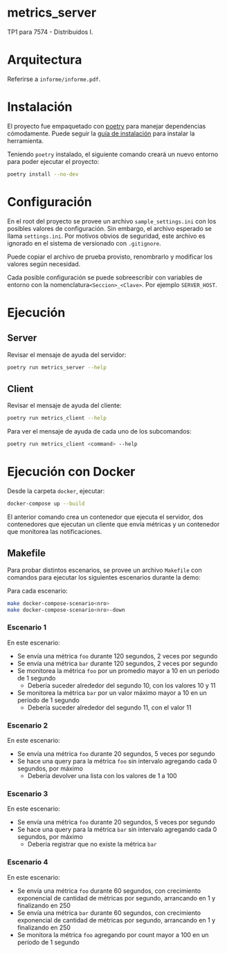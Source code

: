 # metrics_server
TP1 para 7574 - Distribuidos I.

# Arquitectura
Referirse a `informe/informe.pdf`.

# Instalación
El proyecto fue empaquetado con [poetry](https://python-poetry.org/) para manejar dependencias cómodamente. Puede seguir la [guía de instalación](https://python-poetry.org/docs/#installation) para instalar la herramienta.

Teniendo `poetry` instalado, el siguiente comando creará un nuevo entorno para poder ejecutar el proyecto:

```bash
poetry install --no-dev
```

# Configuración
En el root del proyecto se provee un archivo `sample_settings.ini` con los posibles valores de configuración. Sin embargo, el archivo esperado se llama `settings.ini`. Por motivos obvios de seguridad, este archivo es ignorado en el sistema de versionado con `.gitignore`.

Puede copiar el archivo de prueba provisto, renombrarlo y modificar los valores según necesidad.

Cada posible configuración se puede sobreescribir con variables de entorno con la nomenclatura`<Seccion>_<Clave>`. Por ejemplo `SERVER_HOST`.

# Ejecución
## Server
Revisar el mensaje de ayuda del servidor:

```bash
poetry run metrics_server --help
```

## Client
Revisar el mensaje de ayuda del cliente:

```bash
poetry run metrics_client --help
```

Para ver el mensaje de ayuda de cada uno de los subcomandos:

```bash
poetry run metrics_client <command> --help
```

# Ejecución con Docker
Desde la carpeta `docker`, ejecutar:

```bash
docker-compose up --build
```

El anterior comando crea un contenedor que ejecuta el servidor, dos contenedores que ejecutan un cliente que envía métricas y un contenedor que monitorea las notificaciones.

## Makefile
Para probar distintos escenarios, se provee un archivo `Makefile` con comandos para ejecutar los siguientes escenarios durante la demo:

Para cada escenario:
```bash
make docker-compose-scenario<nro>
make docker-compose-scenario<nro>-down
```

### Escenario 1
En este escenario:
- Se envía una métrica `foo` durante 120 segundos, 2 veces por segundo
- Se envía una métrica `bar` durante 120 segundos, 2 veces por segundo
- Se monitorea la métrica `foo` por un promedio mayor a 10 en un período de 1 segundo
	- Debería suceder alrededor del segundo 10, con los valores 10 y 11
- Se monitorea la métrica `bar` por un valor máximo mayor a 10 en un período de 1 segundo
	- Debería suceder alrededor del segundo 11, con el valor 11

### Escenario 2
En este escenario:
- Se envía una métrica `foo` durante 20 segundos, 5 veces por segundo
- Se hace una query para la métrica `foo` sin intervalo agregando cada 0 segundos, por máximo
	- Debería devolver una lista con los valores de 1 a 100

### Escenario 3
En este escenario:
- Se envía una métrica `foo` durante 20 segundos, 5 veces por segundo
- Se hace una query para la métrica `bar` sin intervalo agregando cada 0 segundos, por máximo
	- Debería registrar que no existe la métrica `bar`

### Escenario 4
En este escenario:
- Se envía una métrica `foo` durante 60 segundos, con crecimiento exponencial de cantidad de métricas por segundo, arrancando en 1 y finalizando en 250
- Se envía una métrica `bar` durante 60 segundos, con crecimiento exponencial de cantidad de métricas por segundo, arrancando en 1 y finalizando en 250
- Se monitora la métrica `foo` agregando por count mayor a 100 en un período de 1 segundo
